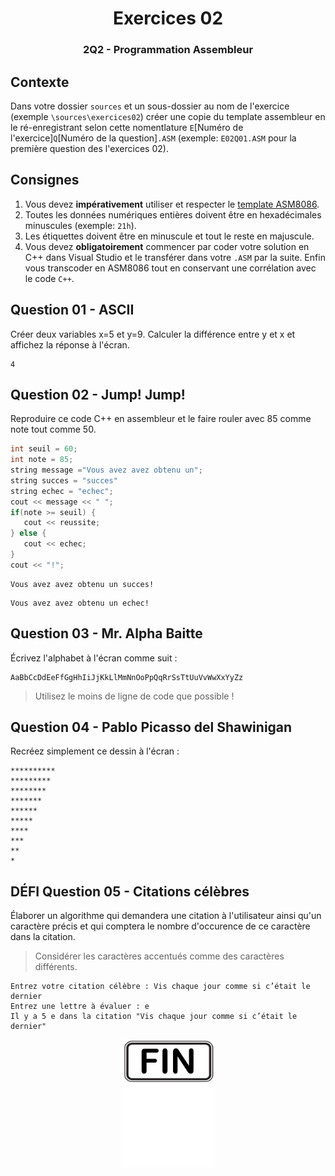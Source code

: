 <h1 align="Center">Exercices 02</h1>
<h3 align="Center">2Q2 - Programmation Assembleur</h3>

## Contexte

Dans votre dossier `sources` et un sous-dossier au nom de l'exercice (exemple `\sources\exercices02`) créer une copie du template assembleur en le ré-enregistrant selon cette nomentlature `E`[Numéro de l'exercice]`Q`[Numéro de la question]`.ASM` (exemple: `E02Q01.ASM` pour la première question des l'exercices 02).

## Consignes

1. Vous devez **impérativement** utiliser et respecter le [template ASM8086](cshawi.info/bin/2q2/_TEMPLATE.ASM).
2. Toutes les données numériques entières doivent être en hexadécimales minuscules (exemple: `21h`).
3. Les étiquettes doivent être en minuscule et tout le reste en majuscule.
4. Vous devez **obligatoirement** commencer par coder votre solution en C++ dans Visual Studio et le transférer dans votre `.ASM` par la suite. Enfin vous transcoder en ASM8086 tout en conservant une corrélation avec le code `C++`.

## Question 01 - ASCII

Créer deux variables x=5 et y=9. Calculer la différence entre y et x et affichez la réponse à l'écran.

```plaintext
4
```

## Question 02 - Jump! Jump!

Reproduire ce code C++ en assembleur et le faire rouler avec 85 comme note tout comme 50.

```cpp
int seuil = 60;
int note = 85;
string message ="Vous avez avez obtenu un";
string succes = "succes"
string echec = "echec";
cout << message << " ";
if(note >= seuil) {
   cout << reussite;
} else {
   cout << echec;
}
cout << "!";
```

```plaintext
Vous avez avez obtenu un succes!
```

```plaintext
Vous avez avez obtenu un echec!
```

## Question 03 - Mr. Alpha Baitte

Écrivez l'alphabet à l'écran comme suit :

```plaintext
AaBbCcDdEeFfGgHhIiJjKkLlMmNnOoPpQqRrSsTtUuVvWwXxYyZz
```

> Utilisez le moins de ligne de code que possible !

## Question 04 - Pablo Picasso del Shawinigan

Recréez simplement ce dessin à l'écran :

```plaintext
**********
*********
********
*******
******
*****
****
***
**
*
```

## DÉFI Question 05 - Citations célèbres

Élaborer un algorithme qui demandera une citation à l'utilisateur ainsi qu'un caractère précis et qui comptera le nombre d'occurence de ce caractère dans la citation.

> Considérer les caractères accentués comme des caractères différents.

```plaintext
Entrez votre citation célèbre : Vis chaque jour comme si c’était le dernier
Entrez une lettre à évaluer : e
Il y a 5 e dans la citation "Vis chaque jour comme si c’était le dernier"
```

<p align="Center"><img src="./images/end.png" alt="drawing" width="150"/></p>
